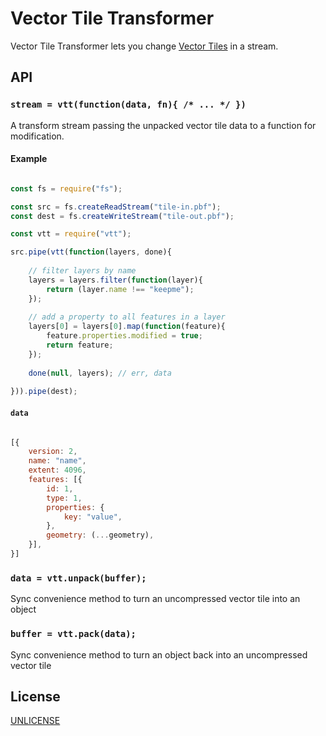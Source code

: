 # Vector Tile Transformer

Vector Tile Transformer lets you change [Vector Tiles](https://github.com/mapbox/vector-tile-spec) in a stream.

## API

### `stream = vtt(function(data, fn){ /* ... */ })`

A transform stream passing the unpacked vector tile data to a function for modification.

#### Example

``` js

const fs = require("fs");

const src = fs.createReadStream("tile-in.pbf");
const dest = fs.createWriteStream("tile-out.pbf");

const vtt = require("vtt");

src.pipe(vtt(function(layers, done){
	
	// filter layers by name
	layers = layers.filter(function(layer){
		return (layer.name !== "keepme");
	});
	
	// add a property to all features in a layer
	layers[0] = layers[0].map(function(feature){
		feature.properties.modified = true;
		return feature;
	});
	
	done(null, layers); // err, data
	
})).pipe(dest);

```

#### `data`

``` js

[{
	version: 2,
	name: "name",
	extent: 4096,
	features: [{
		id: 1,
		type: 1,
		properties: {
			key: "value",
		},
		geometry: (...geometry),
	}],
}]

```


### `data = vtt.unpack(buffer);`

Sync convenience method to turn an uncompressed vector tile into an object

### `buffer = vtt.pack(data);`

Sync convenience method to turn an object back into an uncompressed vector tile

## License

[UNLICENSE](https://unlicense.org/)
